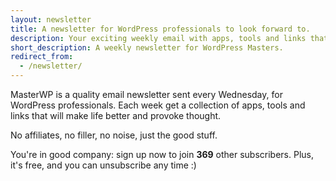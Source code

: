 ```yaml
---
layout: newsletter
title: A newsletter for WordPress professionals to look forward to.
description: Your exciting weekly email with apps, tools and links that will make your life better. Do you work with WordPress? Sign up and enjoy the email.
short_description: A weekly newsletter for WordPress Masters.
redirect_from:
  - /newsletter/
---
```

MasterWP is a quality email newsletter sent every Wednesday, for WordPress professionals. Each week get a collection of apps, tools and links that will make life better and provoke thought.

No affiliates, no filler, no noise, just the good stuff.

You're in good company: sign up now to join **369** other subscribers. Plus, it's free, and you can unsubscribe any time :)
